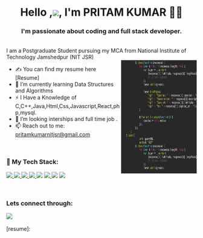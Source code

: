 <h1 align="center">Hello ,<img src="https://raw.githubusercontent.com/MartinHeinz/MartinHeinz/master/wave.gif" width="30px">, I'm PRITAM KUMAR 👩‍💻</h1>
<h3 align="center">I'm passionate about coding and full stack developer.</h3>
<br>
I am a Postgraduate Student
pursuing my MCA from National Institute of Technology Jamshedpur (NIT JSR)

<br>

<img align="right" alt="GIF" src="https://github.com/bhumikatewary/bhumikatewary/blob/main/giphy.gif" width="200" height="300" />

- ✍ You can find my resume here [Resume]
- 🌱 I’m currently learning Data Structures and Algorithms
- ⚡ I Have a Knowledge of C,C++,Java,Html,Css,Javascript,React,php,mysql.
- 👯 I’m looking interships and full time job .
- 📫 Reach out to me: pritamkumarnitjsr@gmail.com
 

<br>


### 🚀 My Tech Stack:

<p align="left">
    <a href="https://www.w3.org/html/" target="_blank"> <img src="https://img.icons8.com/color/48/000000/html-5.png"/> </a>
    <a href="https://www.w3schools.com/css/" target="_blank"> <img src="https://img.icons8.com/color/48/000000/css3.png"/> </a>
    <a href="https://getbootstrap.com" target="_blank"> <img src="https://img.icons8.com/color/48/000000/bootstrap.png"/> </a>
    <a href="https://developer.mozilla.org/en-US/docs/Web/JavaScript" target="_blank"> <img src="https://img.icons8.com/color/48/000000/javascript.png"/> </a>
    <a href="https://en.wikipedia.org/wiki/C%2B%2B"><img src="https://img.icons8.com/color/48/000000/c-plus-plus-logo.png"/></a>
    <a href="https://www.python.org" target="_blank"> <img src="https://img.icons8.com/color/48/000000/python.png"/> </a>
    <a href="https://jquery.com/"><img src="https://img.icons8.com/external-tal-revivo-shadow-tal-revivo/48/000000/external-jquery-is-a-javascript-library-designed-to-simplify-html-logo-shadow-tal-revivo.png"/></a>
    <a style="padding-right:8px;" href="https://nodejs.org" target="_blank"> <img src="https://img.icons8.com/color/48/000000/nodejs.png"/> </a>
</p>

<br>





### Lets connect through:
<a href="https://www.linkedin.com/in/pritam-kumar-6a1a93178/"><img src="https://img.icons8.com/color/48/000000/linkedin.png"/></a>




[resume]: 
